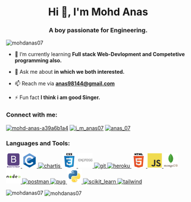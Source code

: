 <h1 align="center">Hi 👋, I'm Mohd Anas</h1>
<h3 align="center">A boy passionate for Engineering.</h3>

<p align="left"> <img src="https://komarev.com/ghpvc/?username=mohdanas07&label=Profile%20views&color=0e75b6&style=flat" alt="mohdanas07" /> </p>

- 🌱 I’m currently learning **Full stack Web-Devlopment and Competetive programming also.**

- 💬 Ask me about **in which we both interested.**

- 📫 Reach me via **anas98144@gmail.com**

- ⚡ Fun fact **I think i am good Singer.**

<h3 align="left">Connect with me:</h3>
<p align="left">
<a href="https://linkedin.com/in/mohd-anas-a39a6b1a4" target="blank"><img align="center" src="https://png.pngtree.com/element_our/png/20181011/linkedin-social-media-icon-design-template-vector-png_127079.jpg" alt="mohd-anas-a39a6b1a4" height="30" width="40" /></a>
<a href="https://instagram.com/i_m_anas07" target="blank"><img align="center" src="https://www.splitanatom.com/wp-content/uploads/2018/03/Instagram-Icon-Transparent.png" alt="i_m_anas07" height="30" width="40" /></a>
<a href="https://www.hackerrank.com/anas_07" target="blank"><img align="center" src="https://c7.uihere.com/files/374/588/21/hackerrank-computer-programming-programmer-logo-interview-hacker-logo.jpg" alt="anas_07" height="30" width="40" /></a>
</p>

<h3 align="left">Languages and Tools:</h3>
<p align="left"> <a href="https://getbootstrap.com" target="_blank"> <img src="https://raw.githubusercontent.com/devicons/devicon/master/icons/bootstrap/bootstrap-plain-wordmark.svg" alt="bootstrap" width="40" height="40"/> </a> <a href="https://www.cprogramming.com/" target="_blank"> <img src="https://raw.githubusercontent.com/devicons/devicon/master/icons/c/c-original.svg" alt="c" width="40" height="40"/> </a> <a href="https://www.chartjs.org" target="_blank"> <img src="https://www.chartjs.org/media/logo-title.svg" alt="chartjs" width="40" height="40"/> </a> <a href="https://www.w3schools.com/css/" target="_blank"> <img src="https://raw.githubusercontent.com/devicons/devicon/master/icons/css3/css3-original-wordmark.svg" alt="css3" width="40" height="40"/> </a> <a href="https://expressjs.com" target="_blank"> <img src="https://raw.githubusercontent.com/devicons/devicon/master/icons/express/express-original-wordmark.svg" alt="express" width="40" height="40"/> </a> <a href="https://git-scm.com/" target="_blank"> <img src="https://www.vectorlogo.zone/logos/git-scm/git-scm-icon.svg" alt="git" width="40" height="40"/> </a> <a href="https://heroku.com" target="_blank"> <img src="https://www.vectorlogo.zone/logos/heroku/heroku-icon.svg" alt="heroku" width="40" height="40"/> </a> <a href="https://www.w3.org/html/" target="_blank"> <img src="https://raw.githubusercontent.com/devicons/devicon/master/icons/html5/html5-original-wordmark.svg" alt="html5" width="40" height="40"/> </a> <a href="https://developer.mozilla.org/en-US/docs/Web/JavaScript" target="_blank"> <img src="https://raw.githubusercontent.com/devicons/devicon/master/icons/javascript/javascript-original.svg" alt="javascript" width="40" height="40"/> </a> <a href="https://www.mongodb.com/" target="_blank"> <img src="https://raw.githubusercontent.com/devicons/devicon/master/icons/mongodb/mongodb-original-wordmark.svg" alt="mongodb" width="40" height="40"/> </a> <a href="https://nodejs.org" target="_blank"> <img src="https://raw.githubusercontent.com/devicons/devicon/master/icons/nodejs/nodejs-original-wordmark.svg" alt="nodejs" width="40" height="40"/> </a> <a href="https://postman.com" target="_blank"> <img src="https://www.vectorlogo.zone/logos/getpostman/getpostman-icon.svg" alt="postman" width="40" height="40"/> </a> <a href="https://pugjs.org" target="_blank"> <img src="https://cdn.worldvectorlogo.com/logos/pug.svg" alt="pug" width="40" height="40"/> </a> <a href="https://www.python.org" target="_blank"> <img src="https://raw.githubusercontent.com/devicons/devicon/master/icons/python/python-original.svg" alt="python" width="40" height="40"/> </a> <a href="https://scikit-learn.org/" target="_blank"> <img src="https://upload.wikimedia.org/wikipedia/commons/0/05/Scikit_learn_logo_small.svg" alt="scikit_learn" width="40" height="40"/> </a> <a href="https://tailwindcss.com/" target="_blank"> <img src="https://www.vectorlogo.zone/logos/tailwindcss/tailwindcss-icon.svg" alt="tailwind" width="40" height="40"/> </a> </p>

<p><img align="left" src="https://github-readme-stats.vercel.app/api/top-langs?username=mohdanas07&show_icons=true&locale=en&layout=compact" alt="mohdanas07" /></p>

<p>&nbsp;<img align="center" src="https://github-readme-stats.vercel.app/api?username=mohdanas07&show_icons=true&locale=en" alt="mohdanas07" /></p>

